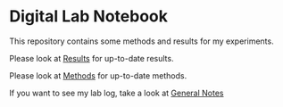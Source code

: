 # Digital Lab Notebook

This repository contains some methods and results for my experiments.

Please look at [Results](/Results/) for up-to-date results.

Please look at [Methods](/Methods/) for up-to-date methods.

If you want to see my lab log, take a look at [General Notes](General_notes/)
